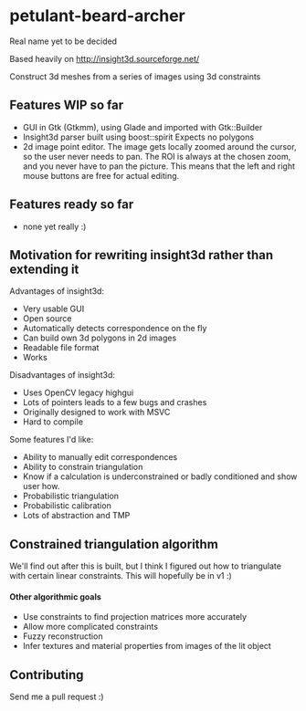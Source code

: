 petulant-beard-archer
=====================

Real name yet to be decided

Based heavily on http://insight3d.sourceforge.net/

Construct 3d meshes from a series of images using 3d constraints

Features WIP so far
-------------------

*   GUI in Gtk (Gtkmm), using Glade and imported with Gtk::Builder
*   Insight3d parser
    built using boost::spirit
    Expects no polygons
*   2d image point editor. The image gets locally zoomed around the cursor, so the user never needs to pan. The ROI is always at the chosen zoom, and you never have to pan the picture. This means that the left and right mouse buttons are free for actual editing.

Features ready so far
---------------------

*   none yet really :)

Motivation for rewriting insight3d rather than extending it
-----------------------------------------------------------

Advantages of insight3d:

- Very usable GUI
- Open source
- Automatically detects correspondence on the fly
- Can build own 3d polygons in 2d images
- Readable file format
- Works

Disadvantages of insight3d:

- Uses OpenCV legacy highgui
- Lots of pointers leads to a few bugs and crashes
- Originally designed to work with MSVC
- Hard to compile

Some features I'd like:

- Ability to manually edit correspondences
- Ability to constrain triangulation
- Know if a calculation is underconstrained or badly conditioned and show user how.
- Probabilistic triangulation
- Probabilistic calibration
- Lots of abstraction and TMP

Constrained triangulation algorithm
-----------------------------------

We'll find out after this is built, but I think I figured out how to triangulate with certain linear constraints. This will hopefully be in v1 :)

#### Other algorithmic goals

*   Use constraints to find projection matrices more accurately
*   Allow more complicated constraints
*   Fuzzy reconstruction
*   Infer textures and material properties from images of the lit object

Contributing
------------

Send me a pull request :)
